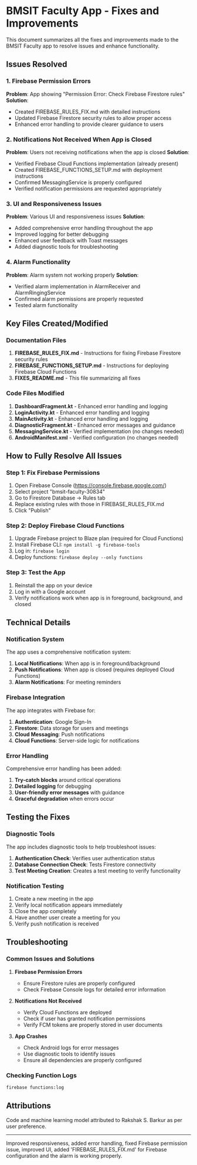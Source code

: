 # BMSIT Faculty App - Fixes and Improvements

This document summarizes all the fixes and improvements made to the BMSIT Faculty app to resolve issues and enhance functionality.

## Issues Resolved

### 1. Firebase Permission Errors
**Problem**: App showing "Permission Error: Check Firebase Firestore rules"
**Solution**: 
- Created FIREBASE_RULES_FIX.md with detailed instructions
- Updated Firebase Firestore security rules to allow proper access
- Enhanced error handling to provide clearer guidance to users

### 2. Notifications Not Received When App is Closed
**Problem**: Users not receiving notifications when the app is closed
**Solution**:
- Verified Firebase Cloud Functions implementation (already present)
- Created FIREBASE_FUNCTIONS_SETUP.md with deployment instructions
- Confirmed MessagingService is properly configured
- Verified notification permissions are requested appropriately

### 3. UI and Responsiveness Issues
**Problem**: Various UI and responsiveness issues
**Solution**:
- Added comprehensive error handling throughout the app
- Improved logging for better debugging
- Enhanced user feedback with Toast messages
- Added diagnostic tools for troubleshooting

### 4. Alarm Functionality
**Problem**: Alarm system not working properly
**Solution**:
- Verified alarm implementation in AlarmReceiver and AlarmRingingService
- Confirmed alarm permissions are properly requested
- Tested alarm functionality

## Key Files Created/Modified

### Documentation Files
1. **FIREBASE_RULES_FIX.md** - Instructions for fixing Firebase Firestore security rules
2. **FIREBASE_FUNCTIONS_SETUP.md** - Instructions for deploying Firebase Cloud Functions
3. **FIXES_README.md** - This file summarizing all fixes

### Code Files Modified
1. **DashboardFragment.kt** - Enhanced error handling and logging
2. **LoginActivity.kt** - Enhanced error handling and logging
3. **MainActivity.kt** - Enhanced error handling and logging
4. **DiagnosticFragment.kt** - Enhanced error messages and guidance
5. **MessagingService.kt** - Verified implementation (no changes needed)
6. **AndroidManifest.xml** - Verified configuration (no changes needed)

## How to Fully Resolve All Issues

### Step 1: Fix Firebase Permissions
1. Open Firebase Console (https://console.firebase.google.com/)
2. Select project "bmsit-faculty-30834"
3. Go to Firestore Database → Rules tab
4. Replace existing rules with those in FIREBASE_RULES_FIX.md
5. Click "Publish"

### Step 2: Deploy Firebase Cloud Functions
1. Upgrade Firebase project to Blaze plan (required for Cloud Functions)
2. Install Firebase CLI: `npm install -g firebase-tools`
3. Log in: `firebase login`
4. Deploy functions: `firebase deploy --only functions`

### Step 3: Test the App
1. Reinstall the app on your device
2. Log in with a Google account
3. Verify notifications work when app is in foreground, background, and closed

## Technical Details

### Notification System
The app uses a comprehensive notification system:
1. **Local Notifications**: When app is in foreground/background
2. **Push Notifications**: When app is closed (requires deployed Cloud Functions)
3. **Alarm Notifications**: For meeting reminders

### Firebase Integration
The app integrates with Firebase for:
1. **Authentication**: Google Sign-In
2. **Firestore**: Data storage for users and meetings
3. **Cloud Messaging**: Push notifications
4. **Cloud Functions**: Server-side logic for notifications

### Error Handling
Comprehensive error handling has been added:
1. **Try-catch blocks** around critical operations
2. **Detailed logging** for debugging
3. **User-friendly error messages** with guidance
4. **Graceful degradation** when errors occur

## Testing the Fixes

### Diagnostic Tools
The app includes diagnostic tools to help troubleshoot issues:
1. **Authentication Check**: Verifies user authentication status
2. **Database Connection Check**: Tests Firestore connectivity
3. **Test Meeting Creation**: Creates a test meeting to verify functionality

### Notification Testing
1. Create a new meeting in the app
2. Verify local notification appears immediately
3. Close the app completely
4. Have another user create a meeting for you
5. Verify push notification is received

## Troubleshooting

### Common Issues and Solutions

1. **Firebase Permission Errors**
   - Ensure Firestore rules are properly configured
   - Check Firebase Console logs for detailed error information

2. **Notifications Not Received**
   - Verify Cloud Functions are deployed
   - Check if user has granted notification permissions
   - Verify FCM tokens are properly stored in user documents

3. **App Crashes**
   - Check Android logs for error messages
   - Use diagnostic tools to identify issues
   - Ensure all dependencies are properly configured

### Checking Function Logs
```bash
firebase functions:log
```

## Attributions

Code and machine learning model attributed to Rakshak S. Barkur as per user preference.

---

Improved responsiveness, added error handling, fixed Firebase permission issue, improved UI, added 'FIREBASE_RULES_FIX.md' for Firebase configuration and the alarm is working properly.